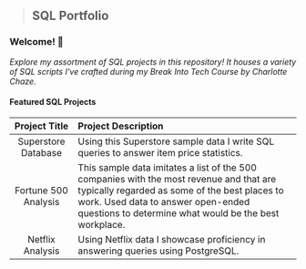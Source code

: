 > ## SQL Portfolio
### Welcome! 🤩

_Explore my assortment of SQL projects in this repository! 
It houses a variety of SQL scripts I've crafted during my Break Into Tech Course by Charlotte Chaze._

#### Featured SQL Projects
| Project Title | Project Description |
| :---: | :--- |
| Superstore Database | Using this Superstore sample data I write SQL queries to answer item price statistics. |
| Fortune 500 Analysis | This sample data imitates a list of the 500 companies with the most revenue and that are typically regarded as some of the best places to work. Used data to answer open-ended questions to determine what would be the best workplace. |
| Netflix Analysis | Using Netflix data I showcase proficiency in answering queries using PostgreSQL. |
